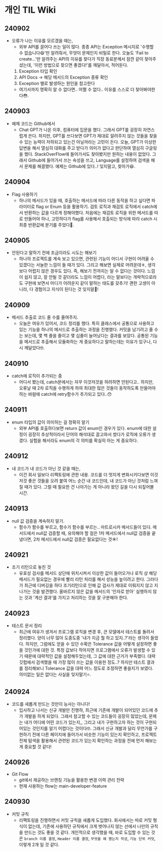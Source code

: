 # 개인 TIL Wiki


## 240902
* 오류가 나는 이유를 모르겠을 때는,
  * 외부 API를 끌어다 쓰는 일이 많다. 종종 API는 Exception 메시지로 '수행할 수 없습니다😆'만 알려줘서, 무엇이 문제인지 비밀로 한다. 오늘도 'Fail to create...'만 알려주는 API의 이유를 찾다가 직장 동료분께서 잠깐 같이 찾아주셨는데, '이런 방법으로 찾으면 좋겠다!'를 깨달아서, 적어둔다.
  1. Exception 타입 확인
  2. API Docs -> 해당 메서드의 Exception 종류 확인
  3. Exception 별로 발생하는 원인을 참고한다
    * 여기서까지 명확히 알 수 없다면.. 어쩔 수 없다.. 이유를 스스로 더 찾아봐야한다😳.

## 240903
* 예제 코드는 Github에서
  * Chat GPT가 나온 이후, 컴퓨터에 입문을 했다. 그래서 GPT를 굉장히 자연스럽게 쓴다. 하지만, GPT를 쓰다보면 GPT가 제대로 알려주지 않는 것들을 찾을 수 있는 능력이 저하되고 있는건 아닐까라는 고민이 든다. 오늘, GPT가 이상한 답변을 해서 열심히 대화를 주고 받다가 의미가 없다고 판단하여 열심히 구글링을 했다. StackOverFlow에 들어가서도 찾아봤지만 원하는 내용이 없었다. 그래서 Github에 들어가서 쓰는 속성을 쓰고, Language를 설정하여 검색을 해서 문제를 해결했다. 예제는 Github에 있다..! 잊지말고, 찾아가😆.

## 240904
* Flag 사용하기
  * 하나의 메서드가 있을 때, 호출하는 메서드에 따라 다른 동작을 하고 싶다면 파라미터로 flag or Enum 등을 활용하기. 검토 로직과 재검토 로직에서 catch에서 반환하는 값을 다르게 정해야했다. 처음에는 재검토 로직을 위한 메서드를 따로 만들어야 하나, 고민하다가 flag를 사용해서 호출되는 방식에 따라 catch 시 최종 반환값에 분기를 주었다🫠.

## 240905
* 안된다고 말하기 전에 조금이라도 시도는 해보기
  * 하나의 프로젝트를 계속 보고 있으면, 관련된 기능이 어디서 구현이 어려울 수 있겠다는 서늘한 느낌이 들 때가 있다. 그리고 해보면 실제로 어려운데ㅎ, 생각보다 어렵지 않은 경우도 있다. 즉, 해보기 전까지는 알 수 없다는 것이다. 느낌이 쉽지 않고, 잘 안될 것 같더라도 느낌이 어렵다, 라는 말보다는 개략적으로라도 구현에 보면서 어디가 어려운지 같이 말하는 태도를 갖추기! 괜한 고생이 아니라, 다 경험이고 지식이 된다는 것 잊지말🫠!

## 240909
* 메서드 추출로 코드 줄 수를 줄여주지.
  * 오늘은 여유가 있어서, 코드 정리를 했다. 특히 클래스에서 공통으로 사용하고 있는 기능을 하나의 메서드로 추출하는 과정을 진행했다. 커밋을 남기려고 줄 수는 보는데, 몇 백 줄을 줄이고 몇 십줄이 늘어났다는 결과를 보았다. 공통된 기능을 메서드로 추출해서 모듈화하는 게 중요하다고 말하는데는 이유가 있구나, 다시 깨달았다🤓.

## 240910
* catch에 로직이 추가되는 중
  * 어디서 봤는데, catch문에서는 자꾸 이것저것을 하려하면 안된다고.. 하지만, 오류날 때 2차 로직을 수행하게 하여 최대한 많은 것들이 동작하도록 만들어야 하는 바람에 catch에 retry함수가 추가되고 있다..😯

## 240911
* enum 타입의 값이 의미하는 걸 정확히 알기
  * 외부 API를 호출하다보면 return 값이 enum인 경우가 있다. enum에 대한 설정이 굉장히 추상적이라서 단어의 해석대로 끌고와서 썼다가 로직에 오류가 생겼다. 실험을 해서라도 enum의 각 의미를 확실히 아는 게 중요하다.

## 240912
* 내 코드가 내 코드가 아닌 것 같을 때는,
  * 이건 회사 일보다 리팩토링에 관한 내용. 코드를 더 멋지게 변화시키다보면 이것저것 좋은 것들을 오려 붙여 어느 순간 내 코드인데, 내 코드가 아닌 것처럼 느껴질 때가 있다. 그럴 때 필요한 건 나아가는 게 아니라 왔던 길을 다시 되짚어볼 시간.

## 240913
* null 값 검증을 계속하지 말기.
  * 함수가 함수를 부르고, 함수가 함수를 부르는.. 마트로시카 메서드들이 있다. 메서드에서 null값 검증할 때, 유의해야 할 점은 1차 메서드에서 null값 검증을 끝냈다면, 2차 메서드에서 null값 검증은 필요없다는 것☀️!

## 240921
* 조기 리턴으로 놓친 것
  * 유효성 검사를 메서드 상단에 위치시켜서 이상한 값이 들어오거나 로직 상 해당 메서드가 필요없는 경우에 빨리 리턴 처리를 해서 성능을 높이려고 한다. 그러다가 최근에 디버깅을 하다 조기리턴으로 인해 값 검사가 제대로 이뤄지지 않고 지나가는 것을 발견했다. 올바르지 않은 값을 메서드의 '인자로 받아' 실행하지 않는 것과 '계산 결과'를 가지고 처리하는 것을 잘 구분해야 한다.


## 240923
* 테스트 문서 정리
  * 최근에 여유가 생겨서 프로그램 로직을 변경 후, 큰 모델에서 테스트를 돌려서 정리했다. 양이 너무 많아 도중도중 '내가 지금 뭘 하고 있지..?'라는 생각이 들었다. 하지만, 그럼에도 얻을 수 있던 수확은 Tolerance 값을 어떻게 설정하면 좋을 것인가에 대한 것. 특정 값보다 작아지면 프로그램에서 오류가 발생할 수 있기 때문에 대략적인 값을 설정해두었는데, 그 값에 대한 근거가 부족했다. 대략 깃헙에서 검색했을 때 가장 많이 쓰는 값을 이용한 정도..? 하지만 테스트 결과를 정리해보니 Tolerance 값을 대략 어느 정도로 조정하면 좋을지가 보였다. 의미없는 일은 없다는 사실을 잊지말기⭐.

## 240924
* 코드를 새롭게 만드는 것만이 능사는 아니다!
  * 입사하고 나서는 신규 개발만 진행하, 최근에 기존에 개발이 되어있던 코드에 추가 개발을 하게 되었다. 그래서 참고할 수 있는 코드들이 굉장히 많았는데, 문제는 내가 어디에 어떤 코드가 있는지,, 그리고 내가 구현하고자 하는 것이 구현되어있는 것인지를 알기 어렵다는 것이다🤓. 그래서 신규 개발과 달리 무언가를 구현하기 전에 다른 페이지에 들어가서 비슷한 기능이 있는지 확인하고, 프로젝트 전체 탐색을 활용해서 관련된 코드가 있는지 확인하는 과정을 전에 먼저 해보는 게 중요할 것 같다!

## 240926
* Git Flow
  * git에서 제공하는 브랜칭 기능을 활용한 변경 이력 관리 전략
  * 현재 사용하는 flow는 main-developer-feature

## 240930
* 커밋 규칙
  * 리팩토링을 진행하면서 커밋 규칙을 새롭게 도입했다. 회사에서는 따로 커밋 형식이 없는데, 기존에 사용하던 규칙에서 크게 벗어나지 않는 선에서 나만의 규칙을 만드는 것도 좋을 것 같다. 개인적으로 생각했을 때, 바로 도입할 수 있는 것은 `branch 이름 결정`, `Header 이름 결정`, `무엇을 왜 했는지 작성`, `기능 단위 커밋`, 이렇게 2개 일 것 같다.
